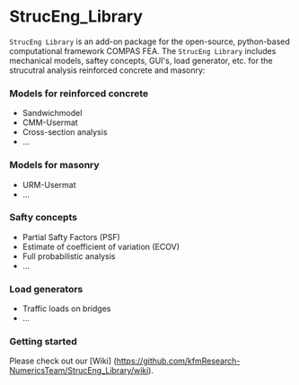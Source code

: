 # StrucEng_Library

`StrucEng Library` is an add-on package for the open-source, python-based computational framework COMPAS FEA. The `StrucEng Library` includes mechanical models, saftey concepts, GUI's, load generator, etc. for the strucutral analysis reinforced concrete and masonry:

### Models for reinforced concrete
* Sandwichmodel
* CMM-Usermat
* Cross-section analysis
* ...

### Models for masonry
* URM-Usermat
* ...

### Safty concepts
* Partial Safty Factors (PSF)
* Estimate of coefficient of variation (ECOV)
* Full probabilistic analysis
* ...

### Load generators
* Traffic loads on bridges
* ...

### Getting started
Please check out our [Wiki] (https://github.com/kfmResearch-NumericsTeam/StrucEng_Library/wiki). 
